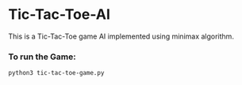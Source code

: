 # Tic-Tac-Toe-AI
This is a Tic-Tac-Toe game AI implemented using minimax algorithm.

### To run the Game:
```
python3 tic-tac-toe-game.py
```
